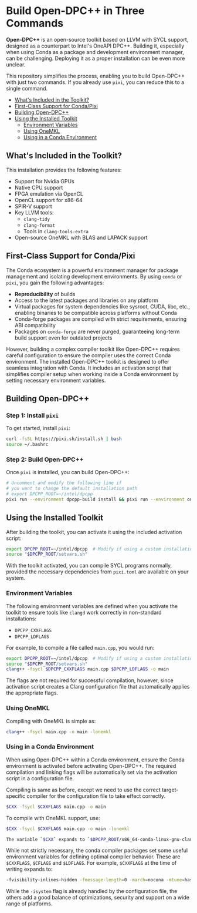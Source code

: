 # Build Open-DPC++ in Three Commands

**Open-DPC++** is an open-source toolkit based on LLVM with SYCL support,
designed as a counterpart to Intel's OneAPI DPC++. Building it, especially when
using Conda as a package and development environment manager, can be
challenging. Deploying it as a proper installation can be even more unclear.

This repository simplifies the process, enabling you to build Open-DPC++ with
just two commands. If you already use `pixi`, you can reduce this to a single
command.

<!--toc:start-->

- [What's Included in the Toolkit?](#whats-included-in-the-toolkit)
- [First-Class Support for Conda/Pixi](#first-class-support-for-condapixi)
- [Building Open-DPC++](#building-open-dpc)
- [Using the Installed Toolkit](#using-the-installed-toolkit)
  - [Environment Variables](#environment-variables)
  - [Using OneMKL](#using-onemkl)
  - [Using in a Conda Environment](#using-in-a-conda-environment)

<!--toc:end-->

## What's Included in the Toolkit?

This installation provides the following features:

- Support for Nvidia GPUs
- Native CPU support
- FPGA emulation via OpenCL
- OpenCL support for x86-64
- SPIR-V support
- Key LLVM tools:
  - `clang-tidy`
  - `clang-format`
  - Tools in `clang-tools-extra`
- Open-source OneMKL with BLAS and LAPACK support

## First-Class Support for Conda/Pixi

The Conda ecosystem is a powerful environment manager for package management and
isolating development environments. By using `conda` or `pixi`, you gain the
following advantages:

- **Reproducibility** of builds
- Access to the latest packages and libraries on any platform
- Virtual packages for system dependencies like sysroot, CUDA, libc, etc.,
  enabling binaries to be compatible across platforms without Conda
- Conda-forge packages are compiled with strict requirements, ensuring ABI
  compatibility
- Packages on `conda-forge` are never purged, guaranteeing long-term build
  support even for outdated projects

However, building a complex compiler toolkit like Open-DPC++ requires careful
configuration to ensure the compiler uses the correct Conda environment. The
installed Open-DPC++ toolkit is designed to offer seamless integration with
Conda. It includes an activation script that simplifies compiler setup when
working inside a Conda environment by setting necessary environment variables.

## Building Open-DPC++

### Step 1: Install `pixi`

To get started, install `pixi`:

```bash
curl -fsSL https://pixi.sh/install.sh | bash
source ~/.bashrc
```

### Step 2: Build Open-DPC++

Once `pixi` is installed, you can build Open-DPC++:

```bash
# Uncomment and modify the following line if
# you want to change the default installation path
# export DPCPP_ROOT=~/intel/dpcpp
pixi run --environment dpcpp-build install && pixi run --environment onemkl-build install
```

## Using the Installed Toolkit

After building the toolkit, you can activate it using the included activation
script:

```bash
export DPCPP_ROOT=~/intel/dpcpp  # Modify if using a custom installation path
source "$DPCPP_ROOT/setvars.sh"
```

With the toolkit activated, you can compile SYCL programs normally, provided the
necessary dependencies from `pixi.toml` are available on your system.

### Environment Variables

The following environment variables are defined when you activate the toolkit to
ensure tools like `clangd` work correctly in non-standard installations:

- `DPCPP_CXXFLAGS`
- `DPCPP_LDFLAGS`

For example, to compile a file called `main.cpp`, you would run:

```bash
export DPCPP_ROOT=~/intel/dpcpp  # Modify if using a custom installation path
source "$DPCPP_ROOT/setvars.sh"
clang++ -fsycl $DPCPP_CXXFLAGS main.cpp $DPCPP_LDFLAGS -o main
```

The flags are not required for successful compilation, however, since activation script
creates a Clang configuration file that automatically applies the appropriate flags.

### Using OneMKL

Compiling with OneMKL is simple as:

```bash
clang++ -fsycl main.cpp -o main -lonemkl
```

### Using in a Conda Environment

When using Open-DPC++ within a Conda environment, ensure the Conda environment
is activated before activating Open-DPC++. The required compilation and linking
flags will be automatically set via the activation script in a configuration file.

Compiling is same as before, except we need to use the correct target-specific
compiler for the configuration file to take effect correctly.

```bash
$CXX -fsycl $CXXFLAGS main.cpp -o main
```

To compile with OneMKL support, use:

```bash
$CXX -fsycl $CXXFLAGS main.cpp -o main -lonemkl

The variable `$CXX` expands to `$DPCPP_ROOT/x86_64-conda-linux-gnu-clang++` and $CC expands similarly.
```

While not strictly necessary, the conda compiler packages set some useful environment variables for defining optimal compiler behavior.
These are `$CXXFLAGS`, `$CFLAGS` and `$LDFLAGS`. For example, `$CXXFLAGS` at the time of writing expands to:

```bash
-fvisibility-inlines-hidden -fmessage-length=0 -march=nocona -mtune=haswell -ftree-vectorize -fPIC -fstack-protector-strong -fno-plt -O2 -ffunction-sections -pipe -isystem $CONDA_PREFIX/include
```

While the `-isystem` flag is already handled by the configuration file, the others add a good balance of optimizations, security and support on a wide range of platforms.
